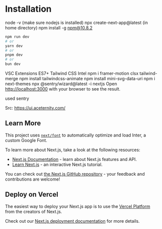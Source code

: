 # Installation
node -v (make sure nodejs is installed)
npx create-next-app@latest (in home directory)
npm install -g npm@10.8.2
```bash
npm run dev
# or
yarn dev
# or
pnpm dev
# or
bun dev
```
VSC Extensions
ES7+
Tailwind CSS Intel
npm i framer-motion clsx tailwind-merge
npm install tailwindcss-animate
npm install mini-svg-data-uri
npm i next-themes
npx @sentry/wizard@latest -i nextjs
Open [http://localhost:3000](http://localhost:3000) with your browser to see the result.

used sentry

Src: https://ui.aceternity.com/

## Learn More

This project uses [`next/font`](https://nextjs.org/docs/basic-features/font-optimization) to automatically optimize and load Inter, a custom Google Font.

To learn more about Next.js, take a look at the following resources:

- [Next.js Documentation](https://nextjs.org/docs) - learn about Next.js features and API.
- [Learn Next.js](https://nextjs.org/learn) - an interactive Next.js tutorial.

You can check out [the Next.js GitHub repository](https://github.com/vercel/next.js/) - your feedback and contributions are welcome!

## Deploy on Vercel

The easiest way to deploy your Next.js app is to use the [Vercel Platform](https://vercel.com/new?utm_medium=default-template&filter=next.js&utm_source=create-next-app&utm_campaign=create-next-app-readme) from the creators of Next.js.

Check out our [Next.js deployment documentation](https://nextjs.org/docs/deployment) for more details.
